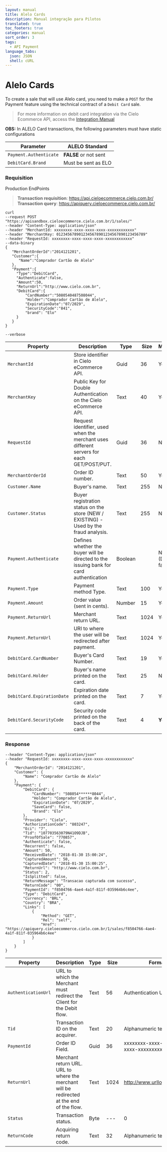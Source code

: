 ```yaml
---
layout: manual
title: Alelo Cards
description: Manual integração para Pilotos
translated: true
toc_footers: true
categories: manual
sort_order: 3
tags:
  - API Payment
language_tabs:
  json: JSON
  shell: cURL
---
```


# Alelo Cards

To create a sale that will use Alelo card, you need to make a `POST` for the Payment feature using the technical contract of a `Debit Card` sale.

> For more information on debit card integration via the Cielo Ecommerce API, access the [Integration Manual](https://developercielo.github.io/en/manual/cielo-ecommerce#creating-a-simplified-sale)

**OBS:** In ALELO Card transactions, the following parameters must have static configurations

| Parameter              | ALELO Standard        |
| ---------------------- | --------------------- |
| `Payment.Authenticate` | **FALSE** or not sent |
| `DebitCard.Brand`      | Must be sent as ELO   |

### Requisition

Production EndPoints

> **Transaction requisition**: https://api.cieloecommerce.cielo.com.br/
> **Transaction query**: https://apiquery.cieloecommerce.cielo.com.br/

```shell
curl
--request POST "https://apisandbox.cieloecommerce.cielo.com.br/1/sales/"
--header "Content-Type: application/json"
--header "MerchantId: xxxxxxxx-xxxx-xxxx-xxxx-xxxxxxxxxxxx"
--header "MerchantKey: 0123456789012345678901234567890123456789"
--header "RequestId: xxxxxxxx-xxxx-xxxx-xxxx-xxxxxxxxxxxx"
--data-binary
{  
   "MerchantOrderId":"2014121201",
   "Customer":{  
      "Name":"Comprador Cartão de Alelo"
   },
   "Payment":{  
     "Type":"DebitCard",
     "Authenticate":false,
     "Amount":50,
     "ReturnUrl":"http://www.cielo.com.br",
     "DebitCard":{  
         "CardNumber":"5080540487508044",
         "Holder":"Comprador Cartão de Alelo",
         "ExpirationDate":"07/2029",
         "SecurityCode":"841",
         "brand": "Elo"
     }
   }
}

--verbose
```

| Property          | Description                                                  | Type | Size | Mandatory |
| ----------------- | ------------------------------------------------------------ | ---- | ---- | --------- |
| `MerchantId`      | Store identifier in Cielo eCommerce API.                     | Guid | 36   | Yes       |
| `MerchantKey`     | Public Key for Double Authentication on the Cielo eCommerce API. | Text | 40   | Yes       |
| `RequestId`       | Request identifier, used when the merchant uses different servers for each GET/POST/PUT. | Guid | 36   | No        |
| `MerchantOrderId` | Order ID number.            | Text | 50   | Yes       |
| `Customer.Name`   | Buyer's name.                                           | Text | 255  | No        |
| `Customer.Status` | Buyer registration status on the store (NEW / EXISTING) - Used by the fraud analysis. | Text | 255  | No        |
| `Payment.Authenticate`     | Defines whether the buyer will be directed to the issuing bank for card authentication | Boolean |        |No (Default false) |
| `Payment.Type`             | Payment method Type.                                                         | Text  | 100     | Yes      |
| `Payment.Amount`           | Order value (sent in cents).                                                            | Number | 15      | Yes      |
| `Payment.ReturnUrl`        | Merchant return URL.                                                                            | Text  | 1024    | Yes      |
| `Payment.ReturnUrl`        | URI to where the user will be redirected after payment. | Text  | 1024    | Yes      |
| `DebitCard.CardNumber`     | Buyer's Card Number.                                                     | Text  | 19      | Yes      |
| `DebitCard.Holder`         | Buyer's name printed on the card.                                 | Text  | 25      | No         |
| `DebitCard.ExpirationDate` | Expiration date printed on the card.                                                      | Text  | 7       | Yes         |
| `DebitCard.SecurityCode`   | Security code printed on the back of the card.      | Text  | 4       | **Yes**         |

### Response

``` shell
--header "Content-Type: application/json"
--header "RequestId: xxxxxxxx-xxxx-xxxx-xxxx-xxxxxxxxxxxx"
{
    "MerchantOrderId": "2014121201",
    "Customer": {
        "Name": "Comprador Cartão de Alelo"
    },
    "Payment": {
        "DebitCard": {
            "CardNumber": "508054******8044",
            "Holder": "Comprador Cartão de Alelo",
            "ExpirationDate": "07/2029",
            "SaveCard": false,
            "Brand": "Elo"
        },
        "Provider": "Cielo",
        "AuthorizationCode": "803247",
        "Eci": "7",
        "Tid": "107703563079N41O9DJB",
        "ProofOfSale": "770857",
        "Authenticate": false,
        "Recurrent": false,
        "Amount": 50,
        "ReceivedDate": "2018-01-30 15:00:24",
        "CapturedAmount": 50,
        "CapturedDate": "2018-01-30 15:00:25",
        "ReturnUrl": "http://www.cielo.com.br",
        "Status": 2,
        "IsSplitted": false,
        "ReturnMessage": "Transacao capturada com sucesso",
        "ReturnCode": "00",
        "PaymentId": "f8504766-4ae4-4a1f-811f-035964b6c4ee",
        "Type": "DebitCard",
        "Currency": "BRL",
        "Country": "BRA",
        "Links": [
            {
                "Method": "GET",
                "Rel": "self",
                "Href": "https://apiquery.cieloecommerce.cielo.com.br/1/sales/f8504766-4ae4-4a1f-811f-035964b6c4ee"
            }
        ]
    }
}
```

| Property            | Description                                                  | Type | Size | Format                               |
| ------------------- | ------------------------------------------------------------ | ---- | ---- | ------------------------------------ |
| `AuthenticationUrl` | URL to which the Merchant must redirect the Client for the Debit flow. | Text | 56   | Authentication Url                   |
| `Tid`               | Transaction ID on the acquirer.                              | Text | 20   | Alphanumeric text                    |
| `PaymentId`         | Order ID Field.                                              | Guid | 36   | xxxxxxxx-xxxx-xxxx-xxxx-xxxxxxxxxxxx |
| `ReturnUrl`         | Merchant return URL. URL to where the merchant will be redirected at the end of the flow. | Text | 1024 | http://www.urllogista.com.br         |
| `Status`            | Transaction status.                                          | Byte | ---  | 0                                    |
| `ReturnCode`        | Acquiring return code.                                       | Text | 32   | Alphanumeric text                    |
